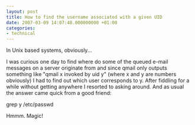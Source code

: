 ```yaml
---
layout: post
title: How to find the username associated with a given UID
date: 2007-03-09 14:07:48.000000000 +01:00
categories:
- technical
---
```

In Unix based systems, obviously...

I was curious one day to find where do some of the queued e-mail messages on a server originate from and since qmail only outputs something like "qmail x invoked by uid y" (where x and y are numbers obviously) I had to find out which user corresponds to y. After fiddling for a while without getting anywhere I resorted to asking around. And as usual the answer came quick from a good friend:

grep y /etc/passwd

Hmmm. Magic!
